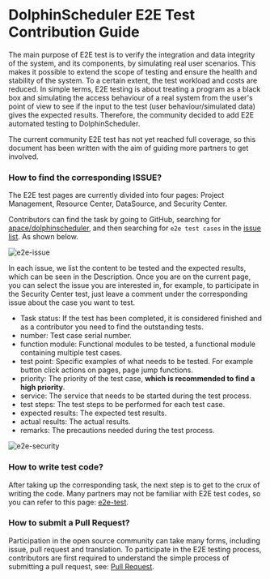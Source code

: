 # DolphinScheduler E2E Test Contribution Guide

The main purpose of E2E test is to verify the integration and data integrity of the system, and its components, by simulating real user scenarios. This makes it possible to extend the scope of testing and ensure the health and stability of the system. To a certain extent, the test workload and costs are reduced. In simple terms, E2E testing is about treating a program as a black box and simulating the access behaviour of a real system from the user's point of view to see if the input to the test (user behaviour/simulated data) gives the expected results. Therefore, the community decided to add E2E automated testing to DolphinScheduler.

The current community E2E test has not yet reached full coverage, so this document has been written with the aim of guiding more partners to get involved.

### How to find the corresponding ISSUE?

The E2E test pages are currently divided into four pages: Project Management, Resource Center, DataSource, and Security Center.

Contributors can find the task by going to GitHub, searching for [apace/dolphinscheduler](https://github.com/apache/dolphinscheduler), and then searching for `e2e test cases` in the [issue list](https://github.com/apache/dolphinscheduler/issues?q=is%3Aissue+is%3Aopen+e2e+test+cases). As shown below.

![e2e-issue](/img/community/join/e2e/e2e-issue.png)

In each issue, we list the content to be tested and the expected results, which can be seen in the Description. Once you are on the current page, you can select the issue you are interested in, for example, to participate in the Security Center test, just leave a comment under the corresponding issue about the case you want to test.

- Task status: If the test has been completed, it is considered finished and as a contributor you need to find the outstanding tests.
- number: Test case serial number.
- function module: Functional modules to be tested, a functional module containing multiple test cases.
- test point: Specific examples of what needs to be tested. For example button click actions on pages, page jump functions.
- priority: The priority of the test case, **which is recommended to find a high priority**.
- service: The service that needs to be started during the test process.
- test steps: The test steps to be performed for each test case.
- expected results: The expected test results.
- actual results: The actual results.
- remarks: The precautions needed during the test process.

![e2e-security](/img/community/join/e2e/e2e-security.png)

### How to write test code?

After taking up the corresponding task, the next step is to get to the crux of writing the code. Many partners may not be familiar with E2E test codes, so you can refer to this page: [e2e-test](https://dolphinscheduler.apache.org/en-us/development/e2e-test.html).

### How to submit a Pull Request?

Participation in the open source community can take many forms, including issue, pull request and translation. To participate in the E2E testing process, contributors are first required to understand the simple process of submitting a pull request, see: [Pull Request](./pull-request.md).
